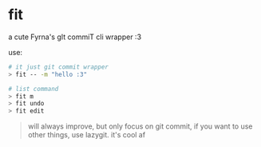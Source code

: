 # fit

a cute Fyrna's gIt commiT cli wrapper :3

use:

```bash
# it just git commit wrapper
> fit -- -m "hello :3"

# list command
> fit m
> fit undo
> fit edit
```

> will always improve, but only focus on git commit, if you want to use other things, use lazygit. it's cool af
